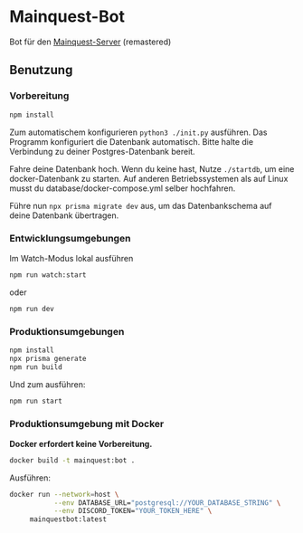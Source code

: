 # Mainquest-Bot

Bot für den [Mainquest-Server](https://mainquest.org) (remastered)

## Benutzung

### Vorbereitung

```sh
npm install
```

Zum automatischem konfigurieren `python3 ./init.py` ausführen.
Das Programm konfiguriert die Datenbank automatisch. Bitte halte die Verbindung
zu deiner Postgres-Datenbank bereit.

Fahre deine Datenbank hoch. Wenn du keine hast,
Nutze `./startdb`, um eine docker-Datenbank zu starten.
Auf anderen Betriebssystemen als auf Linux musst du database/docker-compose.yml
selber hochfahren.

Führe nun
`npx prisma migrate dev`
aus, um das Datenbankschema auf deine Datenbank übertragen.

### Entwicklungsumgebungen

Im Watch-Modus lokal ausführen

```sh
npm run watch:start
```

oder

`npm run dev`

### Produktionsumgebungen

```sh
npm install
npx prisma generate
npm run build
```

Und zum ausführen:

```sh
npm run start
```

### Produktionsumgebung mit Docker

**Docker erfordert keine Vorbereitung.**

```sh
docker build -t mainquest:bot .
```

Ausführen:

```sh
docker run --network=host \
           --env DATABASE_URL="postgresql://YOUR_DATABASE_STRING" \
           --env DISCORD_TOKEN="YOUR_TOKEN_HERE" \
     mainquestbot:latest
```